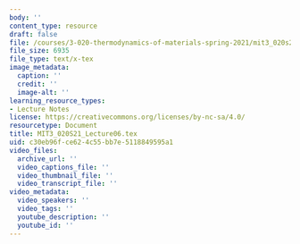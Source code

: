 ```yaml
---
body: ''
content_type: resource
draft: false
file: /courses/3-020-thermodynamics-of-materials-spring-2021/mit3_020s21_lecture06.tex
file_size: 6935
file_type: text/x-tex
image_metadata:
  caption: ''
  credit: ''
  image-alt: ''
learning_resource_types:
- Lecture Notes
license: https://creativecommons.org/licenses/by-nc-sa/4.0/
resourcetype: Document
title: MIT3_020S21_Lecture06.tex
uid: c30eb96f-ce62-4c55-bb7e-5118849595a1
video_files:
  archive_url: ''
  video_captions_file: ''
  video_thumbnail_file: ''
  video_transcript_file: ''
video_metadata:
  video_speakers: ''
  video_tags: ''
  youtube_description: ''
  youtube_id: ''
---
```

